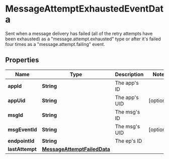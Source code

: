 

# MessageAttemptExhaustedEventData

Sent when a message delivery has failed (all of the retry attempts have been exhausted) as a \"message.attempt.exhausted\" type or after it's failed four times as a \"message.attempt.failing\" event.

## Properties

| Name | Type | Description | Notes |
|------------ | ------------- | ------------- | -------------|
|**appId** | **String** | The app&#39;s ID |  |
|**appUid** | **String** | The app&#39;s UID |  [optional] |
|**msgId** | **String** | The msg&#39;s ID |  |
|**msgEventId** | **String** | The msg&#39;s UID |  [optional] |
|**endpointId** | **String** | The ep&#39;s ID |  |
|**lastAttempt** | [**MessageAttemptFailedData**](MessageAttemptFailedData.md) |  |  |



